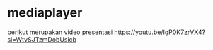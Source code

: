 # mediaplayer
berikut merupakan video presentasi    https://youtu.be/IgP0K7zrVX4?si=WtvSJTzmDobUsicb
